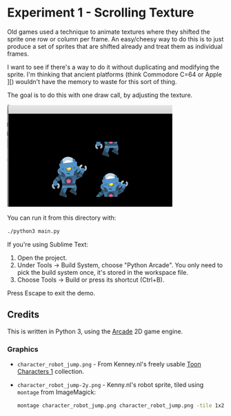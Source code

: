 # Experiment 1 - Scrolling Texture

Old games used a technique to animate textures where they shifted the sprite one
row or column per frame. An easy/cheesy way to do this is to just produce a set
of sprites that are shifted already and treat them as individual frames.

I want to see if there's a way to do it without duplicating and modifying the
sprite. I'm thinking that ancient platforms (think Commodore C=64 or Apple ][)
wouldn't have the memory to waste for this sort of thing.

The goal is to do this with one draw call, by adjusting the texture.

![Experiment 1 - Scrolling Texture](experiment-1.png)

You can run it from this directory with:

```sh
./python3 main.py
```

If you're using Sublime Text:

1. Open the project.
1. Under Tools -> Build System, choose "Python Arcade". You only need to pick
   the build system once, it's stored in the workspace file.
1. Choose Tools -> Build or press its shortcut (Ctrl+B).

Press Escape to exit the demo.

## Credits

This is written in Python 3, using the [Arcade](https://arcade.academy/) 2D
game engine.

### Graphics

* `character_robot_jump.png` - From Kenney.nl's freely usable
  [Toon Characters 1](https://kenney.nl/assets/toon-characters-1) collection.
* `character_robot_jump-2y.png` - Kenny.nl's robot sprite, tiled using
  `montage` from ImageMagick:

  ``` sh
  montage character_robot_jump.png character_robot_jump.png -tile 1x2 -background none character_robot_jump-2y.png
  ```

